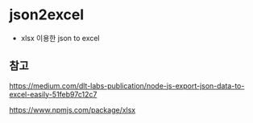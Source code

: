# json2excel

- xlsx 이용한 json to excel

## 참고

https://medium.com/dlt-labs-publication/node-js-export-json-data-to-excel-easily-51feb97c12c7

https://www.npmjs.com/package/xlsx
